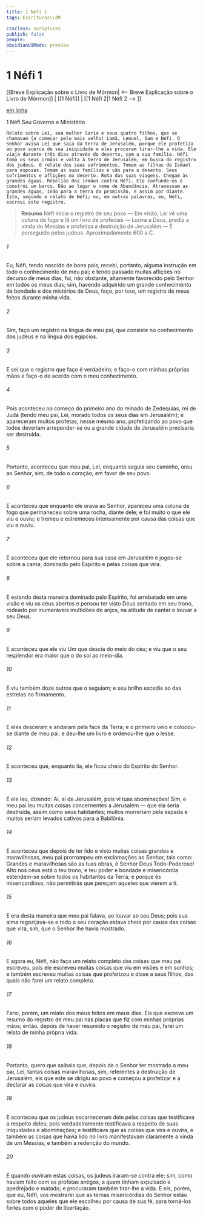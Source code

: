 ```yaml
---
title: 1 Néfi 1
tags: Escrituras\LdM

cssclass: scriptures
publish: false
people:
obsidianUIMode: preview
---
```


# 1 Néfi 1
[[Breve Explicação sobre o Livro de Mórmon| <-- Breve Explicação sobre o Livro de Mórmon]] | [[1 Néfi]] | [[1 Néfi 2|1 Néfi 2 --> ]]

[em linha](https://churchofjesuschrist.org/study/scriptures/bofm/1-ne/1?lang=por)

1 Néfi
Seu Governo e Ministério

```
Relato sobre Leí, sua mulher Saria e seus quatro filhos, que se chamavam (a começar pelo mais velho) Lamã, Lemuel, Sam e Néfi. O Senhor avisa Leí que saia da terra de Jerusalém, porque ele profetiza ao povo acerca de sua iniquidade e eles procuram tirar-lhe a vida. Ele viaja durante três dias através do deserto, com a sua família. Néfi toma os seus irmãos e volta à terra de Jerusalém, em busca do registro dos judeus. O relato dos seus sofrimentos. Tomam as filhas de Ismael para esposas. Tomam as suas famílias e vão para o deserto. Seus sofrimentos e aflições no deserto. Rota das suas viagens. Chegam às grandes águas. Rebelião dos irmãos contra Néfi. Ele confunde-os e constrói um barco. Dão ao lugar o nome de Abundância. Atravessam as grandes águas, indo para a terra da promissão, e assim por diante. Isto, segundo o relato de Néfi; ou, em outras palavras, eu, Néfi, escrevi este registro.
```

> __Resumo__
Néfi inicia o registro de seu povo — Em visão, Leí vê uma coluna de fogo e lê um livro de profecias — Louva a Deus, prediz a vinda do Messias e profetiza a destruição de Jerusalém — É perseguido pelos judeus. Aproximadamente 600 a.C.

###### 1 
Eu, Néfi, tendo nascido de bons pais, recebi, portanto, alguma instrução em todo o conhecimento de meu pai; e tendo passado muitas aflições no decurso de meus dias, fui, não obstante, altamente favorecido pelo Senhor em todos os meus dias; sim, havendo adquirido um grande conhecimento da bondade e dos mistérios de Deus, faço, por isso, um registro de meus feitos durante minha vida.

###### 2 
Sim, faço um registro na língua de meu pai, que consiste no conhecimento dos judeus e na língua dos egípcios.

###### 3 
E sei que o registro que faço é verdadeiro; e faço-o com minhas próprias mãos e faço-o de acordo com o meu conhecimento.

###### 4 
Pois aconteceu no começo do primeiro ano do reinado de Zedequias, rei de Judá (tendo meu pai, Leí, morado todos os seus dias em Jerusalém); e apareceram muitos profetas, nesse mesmo ano, profetizando ao povo que todos deveriam arrepender-se ou a grande cidade de Jerusalém precisaria ser destruída.

###### 5 
Portanto, aconteceu que meu pai, Leí, enquanto seguia seu caminho, orou ao Senhor, sim, de todo o coração, em favor de seu povo.

###### 6 
E aconteceu que enquanto ele orava ao Senhor, apareceu uma coluna de fogo que permaneceu sobre uma rocha, diante dele; e foi muito o que ele viu e ouviu; e tremeu e estremeceu intensamente por causa das coisas que viu e ouviu.

###### 7 
E aconteceu que ele retornou para sua casa em Jerusalém e jogou-se sobre a cama, dominado pelo Espírito e pelas coisas que vira.

###### 8 
E estando desta maneira dominado pelo Espírito, foi arrebatado em uma visão e viu os céus abertos e pensou ter visto Deus sentado em seu trono, rodeado por inumeráveis multidões de anjos, na atitude de cantar e louvar a seu Deus.

###### 9 
E aconteceu que ele viu Um que descia do meio do céu; e viu que o seu resplendor era maior que o do sol ao meio-dia.

###### 10 
E viu também doze outros que o seguiam; e seu brilho excedia ao das estrelas no firmamento.

###### 11 
E eles desceram e andaram pela face da Terra; e o primeiro veio e colocou-se diante de meu pai; e deu-lhe um livro e ordenou-lhe que o lesse.

###### 12 
E aconteceu que, enquanto lia, ele ficou cheio do Espírito do Senhor.

###### 13 
E ele leu, dizendo: Ai, ai de Jerusalém, pois vi tuas abominações! Sim, e meu pai leu muitas coisas concernentes a Jerusalém — que ela seria destruída, assim como seus habitantes; muitos morreriam pela espada e muitos seriam levados cativos para a Babilônia.

###### 14 
E aconteceu que depois de ter lido e visto muitas coisas grandes e maravilhosas, meu pai prorrompeu em exclamações ao Senhor, tais como: Grandes e maravilhosas são as tuas obras, ó Senhor Deus Todo-Poderoso! Alto nos céus está o teu trono; e teu poder e bondade e misericórdia estendem-se sobre todos os habitantes da Terra; e porque és misericordioso, não permitirás que pereçam aqueles que vierem a ti.

###### 15 
E era desta maneira que meu pai falava, ao louvar ao seu Deus; pois sua alma regozijava-se e todo o seu coração estava cheio por causa das coisas que vira, sim, que o Senhor lhe havia mostrado.

###### 16 
E agora eu, Néfi, não faço um relato completo das coisas que meu pai escreveu, pois ele escreveu muitas coisas que viu em visões e em sonhos; e também escreveu muitas coisas que profetizou e disse a seus filhos, das quais não farei um relato completo.

###### 17 
Farei, porém, um relato dos meus feitos em meus dias. Eis que escrevo um resumo do registro de meu pai nas placas que fiz com minhas próprias mãos; então, depois de haver resumido o registro de meu pai, farei um relato de minha própria vida.

###### 18 
Portanto, quero que saibais que, depois de o Senhor ter mostrado a meu pai, Leí, tantas coisas maravilhosas, sim, referentes à destruição de Jerusalém, eis que este se dirigiu ao povo e começou a profetizar e a declarar as coisas que vira e ouvira.

###### 19 
E aconteceu que os judeus escarneceram dele pelas coisas que testificava a respeito deles; pois verdadeiramente testificava a respeito de suas iniquidades e abominações; e testificava que as coisas que vira e ouvira, e também as coisas que havia lido no livro manifestavam claramente a vinda de um Messias, e também a redenção do mundo.

###### 20 
E quando ouviram estas coisas, os judeus iraram-se contra ele; sim, como haviam feito com os profetas antigos, a quem tinham expulsado e apedrejado e matado; e procuraram também tirar-lhe a vida. E eis, porém, que eu, Néfi, vos mostrarei que as ternas misericórdias do Senhor estão sobre todos aqueles que ele escolheu por causa de sua fé, para torná-los fortes com o poder de libertação.

